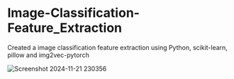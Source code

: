 # Image-Classification-Feature_Extraction

Created a image classification feature extraction using Python, scikit-learn, pillow and img2vec-pytorch


![Screenshot 2024-11-21 230356](https://github.com/user-attachments/assets/388160c6-efcd-408e-ae4b-570d7a283b1f)

